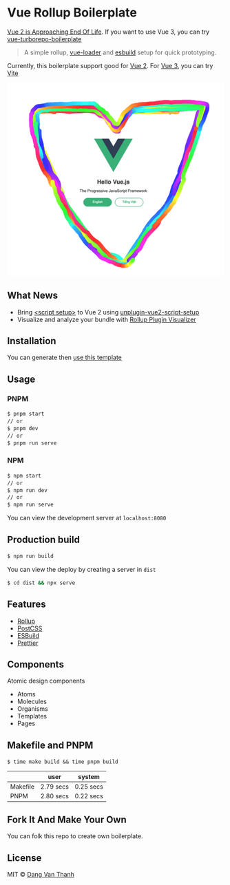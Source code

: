 # Vue Rollup Boilerplate

[Vue 2 is Approaching End Of Life](https://blog.vuejs.org/posts/vue-2-eol). If you want to use Vue 3, you can try [vue-turborepo-boilerplate](https://github.com/dangvanthanh/vue-turborepo-boilerplate)

> A simple rollup, [vue-loader](http://vuejs.github.io/vue-loader) and [esbuild](https://github.com/evanw/esbuild) setup for quick prototyping.

Currently, this boilerplate support good for [Vue 2](https://vuejs.org/v2/guide/). For [Vue 3](https://v3.vuejs.org/), you can try [Vite](https://vitejs.dev/)

![](screenshot.png)

## What News

-   Bring [&lt;script setup&gt;](https://v3.vuejs.org/api/sfc-script-setup.html#sfc-script-setup) to Vue 2 using [unplugin-vue2-script-setup](https://github.com/antfu/unplugin-vue2-script-setup)
-   Visualize and analyze your bundle with [Rollup Plugin Visualizer](https://github.com/btd/rollup-plugin-visualizer)

## Installation

You can generate then [use this template](https://github.com/dangvanthanh/vue-rollup-boilerplate/generate)

## Usage

### PNPM

```bash
$ pnpm start
// or
$ pnpm dev
// or
$ pnpm run serve
```

### NPM

```bash
$ npm start
// or
$ npm run dev
// or
$ npm run serve
```

You can view the development server at `localhost:8080`

## Production build

```bash
$ npm run build
```

You can view the deploy by creating a server in `dist`

```bash
$ cd dist && npx serve
```

## Features

-   [Rollup](https://rollupjs.org/guide/en/)
-   [PostCSS](https://postcss.org/)
-   [ESBuild](https://github.com/evanw/esbuild)
-   [Prettier](https://prettier.io/)

## Components

Atomic design components

-   Atoms
-   Molecules
-   Organisms
-   Templates
-   Pages

## Makefile and PNPM

```shell
$ time make build && time pnpm build
```

|          | user      | system    |
| -------- | --------- | --------- |
| Makefile | 2.79 secs | 0.25 secs |
| PNPM     | 2.80 secs | 0.22 secs |

## Fork It And Make Your Own

You can folk this repo to create own boilerplate.

## License

MIT © [Dang Van Thanh](https://dangthanh.org)
